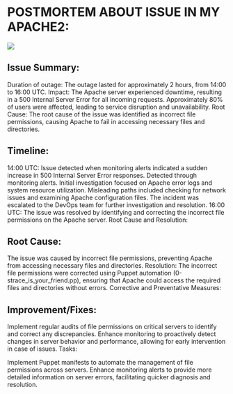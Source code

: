 # POSTMORTEM ABOUT ISSUE IN MY APACHE2:

![](https://i.pinimg.com/originals/26/8c/3f/268c3f0f74e4db0ee66cc875ad55d4fc.gif) 

## Issue Summary:

Duration of outage: The outage lasted for approximately 2 hours, from 14:00 to 16:00 UTC.
Impact: The Apache server experienced downtime, resulting in a 500 Internal Server Error for all incoming requests. Approximately 80% of users were affected, leading to service disruption and unavailability.
Root Cause: The root cause of the issue was identified as incorrect file permissions, causing Apache to fail in accessing necessary files and directories.

## Timeline:

14:00 UTC: Issue detected when monitoring alerts indicated a sudden increase in 500 Internal Server Error responses.
Detected through monitoring alerts.
Initial investigation focused on Apache error logs and system resource utilization.
Misleading paths included checking for network issues and examining Apache configuration files.
The incident was escalated to the DevOps team for further investigation and resolution.
16:00 UTC: The issue was resolved by identifying and correcting the incorrect file permissions on the Apache server.
Root Cause and Resolution:

## Root Cause: 

The issue was caused by incorrect file permissions, preventing Apache from accessing necessary files and directories.
Resolution: The incorrect file permissions were corrected using Puppet automation (0-strace_is_your_friend.pp), ensuring that Apache could access the required files and directories without errors.
Corrective and Preventative Measures:

## Improvement/Fixes:

Implement regular audits of file permissions on critical servers to identify and correct any discrepancies.
Enhance monitoring to proactively detect changes in server behavior and performance, allowing for early intervention in case of issues.
Tasks:

Implement Puppet manifests to automate the management of file permissions across servers.
Enhance monitoring alerts to provide more detailed information on server errors, facilitating quicker diagnosis and resolution.


